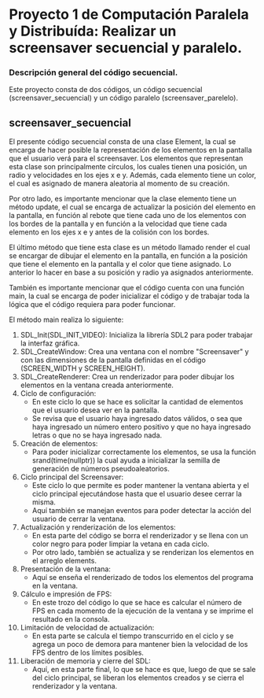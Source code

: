 # Proyecto 1 de Computación Paralela y Distribuída: Realizar un screensaver secuencial y paralelo.

### Descripción general del código secuencial.

Este proyecto consta de dos códigos, un código secuencial (screensaver_secuencial) y un código paralelo (screensaver_parelelo).

## screensaver_secuencial

El presente código secuencial consta de una clase Element, la cual se encarga de hacer posible la representación de los elementos en la pantalla que el usuario verá para el screensaver.
Los elementos que representan esta clase son principalmente círculos, los cuales tienen una posición, un radio y velocidades en los ejes x e y. Además, cada elemento tiene un color, 
el cual es asignado de manera aleatoria al momento de su creación. 

Por otro lado, es importante mencionar que la clase elemento tiene un método update, el cual se encarga de actualizar la posición del elemento en la pantalla, en función al rebote que tiene 
cada uno de los elementos con los bordes de la pantalla y en función a la velocidad que tiene cada elemento en los ejes x e y antes de la colisión con los bordes.

El último método que tiene esta clase es un método llamado render el cual se encargar de dibujar el elemento en la pantalla, en función a la posición que tiene el elemento en la pantalla y el 
color que tiene asignado. Lo anterior lo hacer en base a su posición y radio ya asignados anteriormente.

También es importante mencionar que el código cuenta con una función main, la cual se encarga de poder inicializar el código y de trabajar toda la lógica que el código requiera para poder 
funcionar.

El método main realiza lo siguiente:

1. SDL_Init(SDL_INIT_VIDEO): Inicializa la librería SDL2 para poder trabajar la interfaz gráfica.
2. SDL_CreateWindow: Crea una ventana con el nombre "Screensaver" y con las dimensiones de la pantalla definidas en el código (SCREEN_WIDTH y SCREEN_HEIGHT).
3. SDL_CreateRenderer: Crea un renderizador para poder dibujar los elementos en la ventana creada anteriormente.
4. Ciclo de configuración: 
    - En este ciclo lo que se hace es solicitar la cantidad de elementos que el usuario desea ver en la pantalla. 
    - Se revisa que el usuario haya ingresado datos válidos, o sea que haya ingresado un número entero positivo y que no haya ingresado letras o que no se haya ingresado nada.
5. Creación de elementos: 
    -  Para poder inicializar correctamente los elementos, se usa la función srand(time(nullptr)) la cual ayuda a inicializar la semilla de generación de números pseudoaleatorios.
6. Ciclo principal del Screensaver: 
    - Este ciclo lo que permite es poder mantener la ventana abierta y el ciclo principal ejecutándose hasta que el usuario desee cerrar la misma.
    - Aquí también se manejan eventos para poder detectar la acción del usuario de cerrar la ventana.
7. Actualización y renderización de los elementos: 
    - En esta parte del código se borra el renderizador y se llena con un color negro para poder limpiar la vetana en cada ciclo.
    - Por otro lado, también se actualiza y se renderizan los elementos en el arreglo elements.
8. Presentación de la ventana: 
    - Aquí se enseña el renderizado de todos los elementos del programa en la ventana.
9. Cálculo e impresión de FPS: 
    - En este trozo del código lo que se hace es calcular el número de FPS en cada momento de la ejecución de la ventana y se imprime el resultado en la consola.
10. Limitación de velocidad de actualización: 
    - En esta parte se calcula el tiempo transcurrido en el ciclo y se agrega un poco de demora para mantener bien la velocidad de los FPS dentro de los límites posibles.
11. Liberación de memoria y cierre del SDL:
    - Aquí, en esta parte final, lo que se hace es que, luego de que se sale del ciclo principal, se liberan los elementos creados y se cierra el renderizador y la ventana.